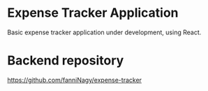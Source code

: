 # Expense Tracker Application

Basic expense tracker application under development, using React.


# Backend repository
https://github.com/fanniNagy/expense-tracker
